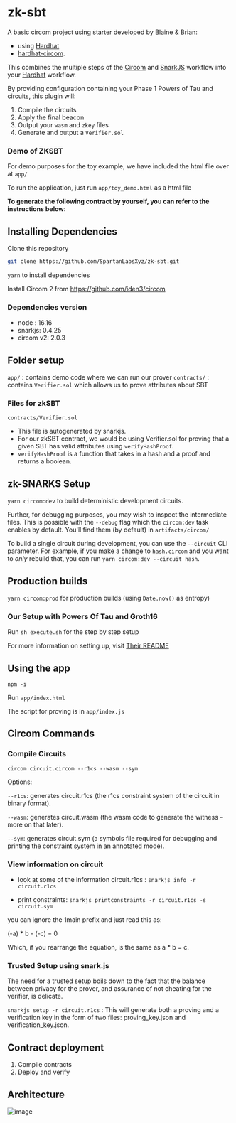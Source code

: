 # zk-sbt

A basic circom project using starter developed by Blaine & Brian:
- using [Hardhat](https://github.com/nomiclabs/hardhat) 
- [hardhat-circom](https://github.com/projectsophon/hardhat-circom). 

This combines the multiple steps of the [Circom](https://github.com/iden3/circom) and [SnarkJS](https://github.com/iden3/snarkjs) workflow into your [Hardhat](https://hardhat.org) workflow.

By providing configuration containing your Phase 1 Powers of Tau and circuits, this plugin will:

1. Compile the circuits
2. Apply the final beacon
3. Output your `wasm` and `zkey` files
4. Generate and output a `Verifier.sol`

### Demo of ZKSBT

For demo purposes for the toy example, we have included the html file over at `app/`

To run the application, just run `app/toy_demo.html` as a html file

**To generate the following contract by yourself, you can refer to the instructions below:**

## Installing Dependencies

Clone this repository

```sh
git clone https://github.com/SpartanLabsXyz/zk-sbt.git
```

`yarn` to install dependencies

Install Circom 2 from https://github.com/iden3/circom

### Dependencies version

- node : 16.16
- snarkjs: 0.4.25
- circom v2: 2.0.3

## Folder setup

`app/` : contains demo code where we can run our prover
`contracts/` : contains `Verifier.sol` which allows us to prove attributes about SBT

### Files for zkSBT

`contracts/Verifier.sol` 
- This file is autogenerated by snarkjs.
- For our zkSBT contract, we would be using Verifier.sol for proving that a given SBT has valid attributes using `verifyHashProof`.
- `verifyHashProof` is a function that takes in a hash and a proof and returns a boolean.

## zk-SNARKS Setup

`yarn circom:dev` to build deterministic development circuits.

Further, for debugging purposes, you may wish to inspect the intermediate files. This is possible with the `--debug` flag which the `circom:dev` task enables by default. You'll find them (by default) in `artifacts/circom/`

To build a single circuit during development, you can use the `--circuit` CLI parameter. For example, if you make a change to `hash.circom` and you want to _only_ rebuild that, you can run `yarn circom:dev --circuit hash`.

## Production builds

`yarn circom:prod` for production builds (using `Date.now()` as entropy)


### Our Setup with Powers Of Tau and Groth16

Run `sh execute.sh` for the step by step setup

For more information on setting up, visit [Their README](https://github.com/iden3/snarkjs)


## Using the app
```
npm -i
```

Run `app/index.html`

The script for proving is in `app/index.js`

## Circom Commands

### Compile Circuits

`circom circuit.circom --r1cs --wasm --sym`

Options:

`--r1cs`: generates circuit.r1cs (the r1cs constraint system of the circuit in binary format).

`--wasm`: generates circuit.wasm (the wasm code to generate the witness – more on that later).

`--sym`: generates circuit.sym (a symbols file required for debugging and printing the constraint system in an annotated mode).

### View information on circuit

- look at some of the information circuit.r1cs : `snarkjs info -r circuit.r1cs`

- print constraints: `snarkjs printconstraints -r circuit.r1cs -s circuit.sym`

you can ignore the 1main prefix and just read this as:

(-a) * b - (-c) = 0

Which, if you rearrange the equation, is the same as a * b = c.

### Trusted Setup using snark.js

The need for a trusted setup boils down to the fact that the balance between privacy for the prover, and assurance of not cheating for the verifier, is delicate.

`snarkjs setup -r circuit.r1cs` : This will generate both a proving and a verification key in the form of two files: proving_key.json and verification_key.json.

## Contract deployment
1. Compile contracts
2. Deploy and verify

## Architecture
![image](https://user-images.githubusercontent.com/46377366/187735627-375fc143-ef85-40ff-b202-7c8a7efcf3e1.png)
